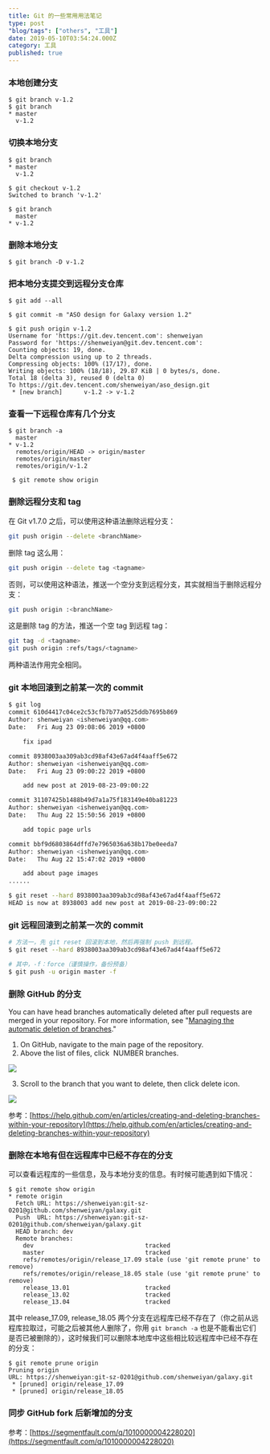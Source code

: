 ```yaml
---
title: Git 的一些常用用法笔记
type: post
"blog/tags": ["others", "工具"]
date: 2019-05-10T03:54:24.000Z
category: 工具
published: true
---
```



### 本地创建分支

```shell
$ git branch v-1.2
$ git branch
* master
  v-1.2
```



### 切换本地分支

```shell
$ git branch
* master
  v-1.2

$ git checkout v-1.2
Switched to branch 'v-1.2'

$ git branch
  master
* v-1.2
```



### 删除本地分支

```shell
$ git branch -D v-1.2
```



### 把本地分支提交到远程分支仓库

```shell
$ git add --all

$ git commit -m "ASO design for Galaxy version 1.2"

$ git push origin v-1.2
Username for 'https://git.dev.tencent.com': shenweiyan
Password for 'https://shenweiyan@git.dev.tencent.com':
Counting objects: 19, done.
Delta compression using up to 2 threads.
Compressing objects: 100% (17/17), done.
Writing objects: 100% (18/18), 29.87 KiB | 0 bytes/s, done.
Total 18 (delta 3), reused 0 (delta 0)
To https://git.dev.tencent.com/shenweiyan/aso_design.git
 * [new branch]      v-1.2 -> v-1.2
```



### 查看一下远程仓库有几个分支

```shell
$ git branch -a
  master
* v-1.2
  remotes/origin/HEAD -> origin/master
  remotes/origin/master
  remotes/origin/v-1.2
  
 $ git remote show origin
```



### 删除远程分支和 tag

在 Git v1.7.0 之后，可以使用这种语法删除远程分支：
```bash
git push origin --delete <branchName>
```

删除 tag 这么用：
```bash
git push origin --delete tag <tagname>
```

否则，可以使用这种语法，推送一个空分支到远程分支，其实就相当于删除远程分支：
```bash
git push origin :<branchName>
```

这是删除 tag 的方法，推送一个空 tag 到远程 tag：
```bash
git tag -d <tagname>
git push origin :refs/tags/<tagname>
```
两种语法作用完全相同。



### git 本地回滚到之前某一次的 commit

```bash
$ git log
commit 610d4417c04ce2c53cfb7b77a0525ddb7695b869
Author: shenweiyan <ishenweiyan@qq.com>
Date:   Fri Aug 23 09:08:06 2019 +0800

    fix ipad

commit 8938003aa309ab3cd98af43e67ad4f4aaff5e672
Author: shenweiyan <ishenweiyan@qq.com>
Date:   Fri Aug 23 09:00:22 2019 +0800

    add new post at 2019-08-23-09:00:22

commit 31107425b1488b49d7a1a75f183149e40ba81223
Author: shenweiyan <ishenweiyan@qq.com>
Date:   Thu Aug 22 15:50:56 2019 +0800

    add topic page urls

commit bbf9d6803864dffd7e7965036a638b17be0eeda7
Author: shenweiyan <ishenweiyan@qq.com>
Date:   Thu Aug 22 15:47:02 2019 +0800

    add about page images
......

$ git reset --hard 8938003aa309ab3cd98af43e67ad4f4aaff5e672
HEAD is now at 8938003 add new post at 2019-08-23-09:00:22
```



### git 远程回滚到之前某一次的 commit

```bash
# 方法一，先 git reset 回滚到本地，然后再强制 push 到远程。
$ git reset --hard 8938003aa309ab3cd98af43e67ad4f4aaff5e672

# 其中，-f：force（谨慎操作，备份预备）
$ git push -u origin master -f        
```



### 删除 GitHub 的分支

You can have head branches automatically deleted after pull requests are merged in your repository. For more information, see "[Managing the automatic deletion of branches](https://help.github.com/en/articles/managing-the-automatic-deletion-of-branches)."

1. On GitHub, navigate to the main page of the repository.
1. Above the list of files, click  NUMBER branches.

![](https://qiniu.bioinit.com/yuque/0/2019/png/126032/1568256121881-3a26cd07-df2e-4bae-bcc1-8be704767086.png#align=left&display=inline&height=215&originHeight=215&originWidth=779&size=0&status=done&width=779)

3. Scroll to the branch that you want to delete, then click delete icon.

![](https://qiniu.bioinit.com/yuque/0/2019/png/126032/1568256169345-3d470748-35ef-44bc-93a1-a163cb522ec4.png#align=left&display=inline&height=63&originHeight=63&originWidth=167&size=0&status=done&width=167)

参考：[https://help.github.com/en/articles/creating-and-deleting-branches-within-your-repository](https://help.github.com/en/articles/creating-and-deleting-branches-within-your-repository)



### 删除在本地有但在远程库中已经不存在的分支

可以查看远程库的一些信息，及与本地分支的信息。有时候可能遇到如下情况：
```shell
$ git remote show origin
* remote origin
  Fetch URL: https://shenweiyan:git-sz-0201@github.com/shenweiyan/galaxy.git
  Push  URL: https://shenweiyan:git-sz-0201@github.com/shenweiyan/galaxy.git
  HEAD branch: dev
  Remote branches:
    dev                               tracked
    master                            tracked
    refs/remotes/origin/release_17.09 stale (use 'git remote prune' to remove)
    refs/remotes/origin/release_18.05 stale (use 'git remote prune' to remove)
    release_13.01                     tracked
    release_13.02                     tracked
    release_13.04                     tracked
```

其中 release_17.09, release_18.05 两个分支在远程库已经不存在了（你之前从远程库拉取过，可能之后被其他人删除了，你用 `git branch -a` 也是不能看出它们是否已被删除的），这时候我们可以删除本地库中这些相比较远程库中已经不存在的分支：
```shell
$ git remote prune origin
Pruning origin
URL: https://shenweiyan:git-sz-0201@github.com/shenweiyan/galaxy.git
 * [pruned] origin/release_17.09
 * [pruned] origin/release_18.05
```



### 同步 GitHub fork 后新增加的分支

参考：[https://segmentfault.com/q/1010000004228020](https://segmentfault.com/q/1010000004228020)
